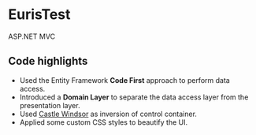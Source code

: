 # EurisTest
ASP.NET MVC

## Code highlights
* Used the Entity Framework **Code First** approach to perform data access.
* Introduced a **Domain Layer** to separate the data access layer from the presentation layer.
* Used [Castle Windsor](http://www.castleproject.org/projects/windsor/) as inversion of control container.  
* Applied some custom CSS styles to beautify the UI.

